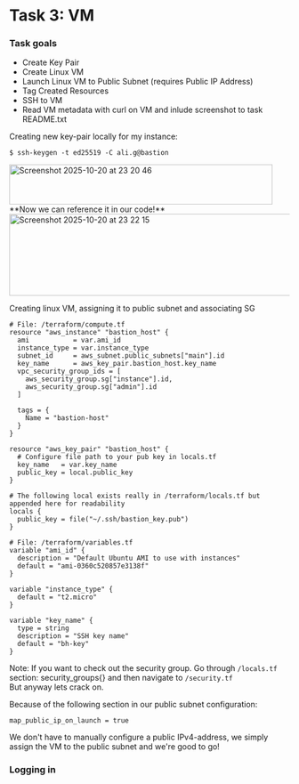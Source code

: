 # Task 3: VM   

### Task goals
- Create Key Pair
- Create Linux VM
- Launch Linux VM to Public Subnet (requires Public IP Address)
- Tag Created Resources
- SSH to VM
- Read VM metadata with curl on VM and inlude screenshot to task README.txt
  
Creating new key-pair locally for my instance:  
```
$ ssh-keygen -t ed25519 -C ali.g@bastion
```
  
<img width="473" height="72" alt="Screenshot 2025-10-20 at 23 20 46" src="https://github.com/user-attachments/assets/44182ecc-1e79-40d5-aa2f-1f1a857cb957" />   
**Now we can reference it in our code!**   
<img width="606" height="147" alt="Screenshot 2025-10-20 at 23 22 15" src="https://github.com/user-attachments/assets/9244144b-e44b-48bb-a3c4-e12d3ccddf83" />   

Creating linux VM, assigning it to public subnet and associating SG   

```hcl
# File: /terraform/compute.tf
resource "aws_instance" "bastion_host" {
  ami           = var.ami_id
  instance_type = var.instance_type
  subnet_id     = aws_subnet.public_subnets["main"].id
  key_name      = aws_key_pair.bastion_host.key_name
  vpc_security_group_ids = [
    aws_security_group.sg["instance"].id,
    aws_security_group.sg["admin"].id
  ]

  tags = {
    Name = "bastion-host"
  }
}

resource "aws_key_pair" "bastion_host" {
  # Configure file path to your pub key in locals.tf
  key_name   = var.key_name
  public_key = local.public_key
}

# The following local exists really in /terraform/locals.tf but appended here for readability
locals {
  public_key = file("~/.ssh/bastion_key.pub")
}
```

```hcl
# File: /terraform/variables.tf
variable "ami_id" {
  description = "Default Ubuntu AMI to use with instances"
  default = "ami-0360c520857e3138f"
}

variable "instance_type" {
  default = "t2.micro"
}

variable "key_name" {
  type = string
  description = "SSH key name"
  default = "bh-key"
}
```
Note: If you want to check out the security group. Go through `/locals.tf` section: security_groups{} and then navigate to `/security.tf`   
But anyway lets crack on.   

Because of the following section in our public subnet configuration:
```
map_public_ip_on_launch = true
```
We don't have to manually configure a public IPv4-address, we simply assign the VM to the public subnet and we're good to go!   

### Logging in

